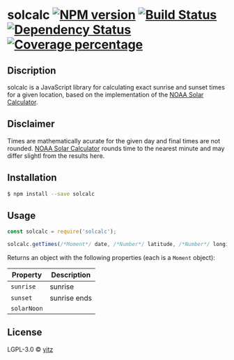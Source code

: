 # solcalc [![NPM version][npm-image]][npm-url] [![Build Status][travis-image]][travis-url] [![Dependency Status][daviddm-image]][daviddm-url] [![Coverage percentage][coveralls-image]][coveralls-url]
> 
## Discription
solcalc is a JavaScript library for calculating exact sunrise and sunset times for a given location, based on the implementation of the [NOAA Solar Calculator](https://www.esrl.noaa.gov/gmd/grad/solcalc). 

## Disclaimer
Times are mathematically acurate for the given day and final times are not rounded. [NOAA Solar Calculator](https://www.esrl.noaa.gov/gmd/grad/solcalc) rounds time to the nearest minute and may differ slightl from the results here.

## Installation

```sh
$ npm install --save solcalc
```

## Usage

```js
const solcalc = require('solcalc');

solcalc.getTimes(/*Moment*/ date, /*Number*/ latitude, /*Number*/ longitude)
```
Returns an object with the following properties (each is a `Moment` object):

| Property        | Description                                                              |
| --------------- | ------------------------------------------------------------------------ |
| `sunrise`       | sunrise                      |
| `sunset`    | sunrise ends                |
| `solarNoon` |          |
## License

LGPL-3.0 © [yitz]()


[npm-image]: https://badge.fury.io/js/solcalc.svg
[npm-url]: https://npmjs.org/package/solcalc
[travis-image]: https://travis-ci.org/ybudweiser@gmail.com/solcalc.svg?branch=master
[travis-url]: https://travis-ci.org/ybudweiser@gmail.com/solcalc
[daviddm-image]: https://david-dm.org/ybudweiser@gmail.com/solcalc.svg?theme=shields.io
[daviddm-url]: https://david-dm.org/ybudweiser@gmail.com/solcalc
[coveralls-image]: https://coveralls.io/repos/ybudweiser@gmail.com/solcalc/badge.svg
[coveralls-url]: https://coveralls.io/r/ybudweiser@gmail.com/solcalc
